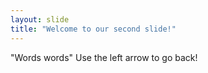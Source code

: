 ```yaml
---
layout: slide
title: "Welcome to our second slide!"
---
```

"Words words"
Use the left arrow to go back!

